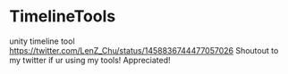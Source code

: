 # TimelineTools
 unity timeline tool
https://twitter.com/LenZ_Chu/status/1458836744477057026
Shoutout to my twitter if ur using my tools! Appreciated!

